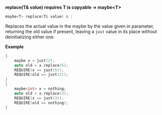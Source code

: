 **replace(T& value) requires T is copyable -> maybe&lt;T&gt;**

```cpp
maybe<T> replace(T& value) & ;
```

Replaces the actual value in the maybe by the value given in parameter, returning the old value if present, leaving a `just` value in its place without deinitializing either one.

**Example**

```cpp
{
    maybe x = just(2);
    auto old = x.replace(5);
    REQUIRE(x == just(5));
    REQUIRE(old == just(2));
}
{
    maybe<int> x = nothing;
    auto old = x.replace(3);
    REQUIRE(x == just(3));
    REQUIRE(old == nothing);
}
```
